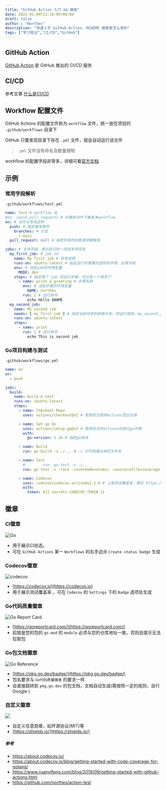 ```yaml
---
title: "GitHub Action 入门 && 徽章"
date: 2022-01-09T23:18:05+08:00
draft: false
author : "Northes"
description: "快速上手 GitHub Action, README 徽章是怎么来的"
tags: ["学习笔记","CI/CD","GitHub"]
---
```


## GitHub Action

[GitHub Action](https://github.com/features/actions) 是 GitHub 推出的 CI/CD 服务

## CI/CD
参考文章 [什么是CI/CD](/posts/micro-service/ci-cd)

## Workflow 配置文件

GitHub Actions 的配置文件称为 `workflow` 文件，统一放在项目的 `.github/workflows` 目录下

GitHub 只要发现目录下存在 `.yml` 文件，就会自动运行该文件

>`.yml` 文件没有命名及数量限制

workflow 的配置字段非常多，详细可看[官方文档](https://docs.github.com/en/actions/learn-github-actions/workflow-syntax-for-github-actions)

## 示例
### 常用字段解析
`.github/workflows/test.yml`
```yaml
name: Test # workflow 名
#on: [push,pull_request] # 在哪些动作下触发本workflow
on: # 也可以写成这样
  push: # 指定触发事件
    branches: # 分支
      - main
  pull_request: null # 指定所有的拉取请求都触发

jobs: # 主体字段，表示执行的一项或多项任务
  my_first_job: # job id
    name: My first job # 任务说明
    runs-on: ubuntu-latest # 指定运行所需要的虚拟机环境，必填字段
    env: # 当前job的环境变量
      MODE: dev
    steps: # 指定每个 job 的运行步骤，可以有一个或多个
      - name: print a greeting # 步骤名称
        env: # 当前步骤的环境变量
          NAME: northes
        run: | # 运行命令
          echo Hello $NAME
  my_second_job:
    name: My second job
    needs: [ my_first_job ] # 规定当前任务的依赖关系，即运行顺序。my_second_job 需要在 my_first_job 之后运行
    runs-on: ubuntu-latest
    steps:
      - name: print
        run: | # 运行命令
          echo This is second job
```
### Go项目构建与测试
`.github/workflows/go.yml`
```yaml
name: Go
on:
  - push

jobs:
  build:
    name: build & test
    runs-on: ubuntu-latest
    steps:
      - name: Checkout Repo
        uses: actions/checkout@v2 # 使用官方提供actions签出仓库

      - name: Set up Go
        uses: actions/setup-go@v2 # 使用官方的actions初始化go环境
        with:
          go-version: 1.16 # 指定go版本

      - name: Build
        run: go build -v ./... # -v 打印构建出来的文件名

      - name: Test
        #        run: go test -v ./...
        run: go test -v -race -covermode=atomic -coverprofile=coverage.out ./... # 生成覆盖率测试报告，用以上传codecov

      - name: Codecov
        uses: codecov/codecov-action@v2.1.0 # 上报测试覆盖率，需在 https://about.codecov.io/ 注册账号并在GitHub设置secrets
        with:
          token: ${{ secrets.CODECOV_TOKEN }}
```

## 徽章
### CI徽章
![Go](https://github.com/northes/action-test/actions/workflows/go.yml/badge.svg?branch=dev)

- 用于展示CI状态。
- 可在 `GitHub Actions` 某一 `Workflows` 的右手边点 `Create status badge` 生成

### Codecov徽章
![codecov](https://codecov.io/gh/northes/action-test/branch/main/graph/badge.svg?token=TN33IN4UGZ)

- [https://codecov.io](https://codecov.io)
- 用于展示测试覆盖率 。可在 `Codecov` 的 `Settings` 下的 `Badge` 选项处生成 

### Go代码质量徽章
![Go Report Card](https://goreportcard.com/badge/github.com/northes/action-test)
- [https://goreportcard.com/](https://goreportcard.com/)
- 前提是您的包的 `go.mod` 的 `module` 必须与您的仓库地址一致，否则会提示无法拉取包

### Go包文档徽章
![Go Reference](https://pkg.go.dev/badge/github.com/northes/action-test.svg)
- [https://pkg.go.dev/badge/](https://pkg.go.dev/badge/)
- 包名要求与 `Go代码质量徽章` 的要求一样
- 会直接跳转到 `pkg.go.dev` 的包文档，文档自动生成(需按照一定的规则，自行 Google )

### 自定义徽章
![](https://img.shields.io/badge/license-MIT-green)

- 自定义任意勋章，如开源协议(MIT)等
- [https://shields.io/](https://shields.io/)

##### 参考
- https://about.codecov.io/
- https://about.codecov.io/blog/getting-started-with-code-coverage-for-golang/
- https://www.ruanyifeng.com/blog/2019/09/getting-started-with-github-actions.html
- https://github.com/northes/action-test